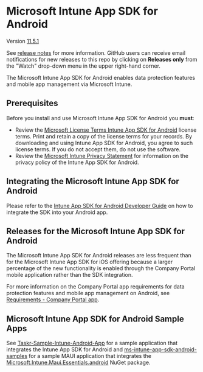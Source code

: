 # Microsoft Intune App SDK for Android

Version [11.5.1](https://github.com/microsoftconnect/ms-intune-app-sdk-android/releases/tag/11.5.1)

See [release notes](https://github.com/microsoftconnect/ms-intune-app-sdk-android/releases) for more information. GitHub users can receive email notifications for new releases to this repo by clicking on **Releases only** from the "Watch" drop-down menu in the upper right-hand corner.

The Microsoft Intune App SDK for Android enables data protection features and mobile app management via Microsoft Intune.  

## Prerequisites

Before you install and use Microsoft Intune App SDK for Android you **must**:

* Review the [Microsoft License Terms Intune App SDK for Android](https://github.com/msintuneappsdk/ms-intune-app-sdk-android/blob/master/Microsoft%20License%20Terms%20Intune%20App%20SDK%20for%20Android.pdf) license terms. Print and retain a copy of the license terms for your records. By downloading and using Intune App SDK for Android, you agree to such license terms. If you do not accept them, do not use the software.
* Review the [Microsoft Intune Privacy Statement](https://docs.microsoft.com/legal/intune/microsoft-intune-privacy-statement) for information on the privacy policy of the Intune App SDK for Android.

## Integrating the Microsoft Intune App SDK for Android

Please refer to the [Intune App SDK for Android Developer Guide](https://learn.microsoft.com/mem/intune/developer/app-sdk-android-phase1) on how to integrate the SDK into your Android app.

## Releases for the Microsoft Intune App SDK for Android

The Microsoft Intune App SDK for Android releases are less frequent than for the Microsoft Intune App SDK for iOS offering because a larger percentage of the new functionality is enabled through the Company Portal mobile application rather than the SDK integration.

For more information on the Company Portal app requirements for data protection features and mobile app management on Android, see [Requirements - Company Portal app](https://learn.microsoft.com/mem/intune/developer/app-sdk-android-phase1#requirements).

## Microsoft Intune App SDK for Android Sample Apps

See [Taskr-Sample-Intune-Android-App](https://github.com/microsoftconnect/Taskr-Sample-Intune-Android-App) for a sample application that integrates the Intune App SDK for Android
and [ms-intune-app-sdk-android-samples](https://github.com/microsoftconnect/ms-intune-app-sdk-android-samples) for a sample MAUI application that integrates the [Microsoft.Intune.Maui.Essentials.android](https://www.nuget.org/packages/Microsoft.Intune.Maui.Essentials.android/) NuGet package.
